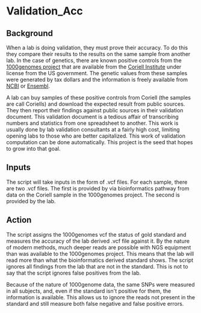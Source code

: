 # Validation_Acc

## Background

When a lab is doing validation, they must prove their accuracy. To do this they compare their results to the results on the same sample from another lab. In the case of genetics, there are known positive controls from the [1000genomes project](https://www.internationalgenome.org) that are available from the [Coriell Institute](https://www.coriell.org) under license from the US government. The genetic values from these samples were generated by tax dollars and the information is freely available from [NCBI](https://www.ncbi.nlm.nih.gov/variation/tools/1000genomes/) or [Ensembl](https://www.ensembl.org).

A lab can buy samples of these positive controls from Coriell (the samples are call Coriells) and download the expected result from public sources. They then report their findings against public sources in their validation document. This validation document is a tedious affair of transcribing numbers and statistics from one spreadsheet to another. This work is usually done by lab validation consultants at a fairly high cost, limiting opening labs to those who are better capitalized. This work of validation computation can be done automatically. This project is the seed that hopes to grow into that goal.

## Inputs
The script will take inputs in the form of .vcf files. For each sample, there are two .vcf files. The first is provided by via bioinformatics pathway from data on the Coriell sample in the 1000genomes project. The second is provided by the lab.

## Action
The script assigns the 1000genomes vcf the status of gold standard and measures the accuracy of the lab derived .vcf file against it. By the nature of modern methods, much deeper reads are possible with NGS equipment than was available to the 1000genomes project. This means that the lab will read more than what the bioinformatics derived standard shows. The script ignores all findings from the lab that are not in the standard. This is not to say that the script ignores false positives from the lab.

Because of the nature of 1000genome data, the same SNPs were measured in all subjects, and, even if the standard isn't positive for them, the information is available.  This allows us to ignore the reads not present in the standard and still measure both false negative and false positive errors.
